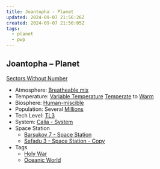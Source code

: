 ```yaml
---
title: Joantopha - Planet
updated: 2024-09-07 21:56:26Z
created: 2024-09-07 21:50:05Z
tags:
  - planet
  - pwp
---
```


## Joantopha &ndash; Planet

[Sectors Without Number](https://sectorswithoutnumber.com/sector/bfDcBzTtgpeyLUfwzjio/planet/0JyxvduOiaZ8nVpgA4xa)

- Atmosphere: [Breatheable mix](../../../Gaming/StarsWithoutNumber/Breatheable%20Mix.md)
- Temperature: [Variable Temperature](../../../Gaming/StarsWithoutNumber/Variable%20Temperature.md) [Temperate](../../../Gaming/StarsWithoutNumber/Temperate.md) to [Warm](../../../Gaming/StarsWithoutNumber/Warm.md)
- Biosphere: [Human-miscible](../../../Gaming/StarsWithoutNumber/Human-Miscible.md)
- Population: Several [Millions](../../../Gaming/StarsWithoutNumber/Millions.md)
- Tech Level: [TL3](../../../Gaming/StarsWithoutNumber/TL3.md)
- System: [Calia - System](../../../Gaming/StarsWithoutNumber/PiratesWithoutPlunder/Calia%20-%20System.md)
- Space Station
   - [Barsukov 7 - Space Station](../../../Gaming/StarsWithoutNumber/PiratesWithoutPlunder/Barsukov%207%20-%20Space%20Station.md)
   - [Sefadu 3 - Space Station - Copy](../../../Gaming/StarsWithoutNumber/PiratesWithoutPlunder/Sefadu%203%20-%20Space%20Station%20-%20Copy.md)
- Tags
   - [Holy War](../../../Gaming/StarsWithoutNumber/Holy%20War.md)
   - [Oceanic World](../../../Gaming/StarsWithoutNumber/Oceanic%20World.md)

